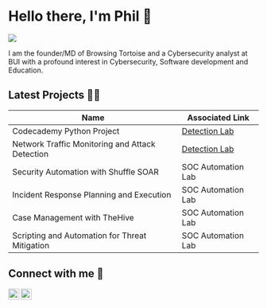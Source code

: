 

<!--
**PhilipEze/PhilipEze** is a ✨ _special_ ✨ repository because its `README.md` (this file) appears on your GitHub profile.

Here are some ideas to get you started:

- 🔭 I’m currently working on ...
- 🌱 I’m currently learning ...
- 👯 I’m looking to collaborate on ...
- 🤔 I’m looking for help with ...
- 💬 Ask me about ...
- 📫 How to reach me: ...
- 😄 Pronouns: ...
- ⚡ Fun fact: ...
-->




# Hello there, I'm Phil 👋 
<a href="https://www.linkedin.com/in/philip-eze/"><img src="https://img.shields.io/badge/-LinkedIn-0072b1?&style=for-the-badge&logo=linkedin&logoColor=white" /></a>

I am the founder/MD of Browsing Tortoise and a Cybersecurity analyst at BUI with a profound interest in Cybersecurity, Software development and Education.


## Latest Projects 👨‍💻 

| Name                                        | Associated Link         |
|-----------------------------------------------|----------------------------|
| Codecademy Python Project          | <a href="https://github.com/PhilipEze/Learning-Python">Detection Lab</a>|
| Network Traffic Monitoring and Attack Detection | <a href="https://google.com">Detection Lab</a>|
| Security Automation with Shuffle SOAR         | SOC Automation Lab|
| Incident Response Planning and Execution      | SOC Automation Lab|
| Case Management with TheHive                  | SOC Automation Lab|
| Scripting and Automation for Threat Mitigation | SOC Automation Lab|


## Connect with me 🤳

[<img align="left" alt="PhilipEze | Twitter" width="22px" src="https://cdn.jsdelivr.net/npm/simple-icons@v3/icons/twitter.svg" />][twitter]
[<img align="left" alt="PhilipEze | LinkedIn" width="22px" src="https://cdn.jsdelivr.net/npm/simple-icons@v3/icons/linkedin.svg" />][linkedin]


[twitter]: https://twitter.com/joshmadakor
[linkedin]: https://www.linkedin.com/in/philip-eze/








